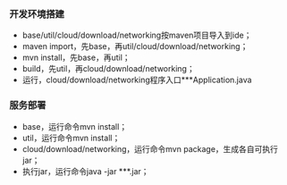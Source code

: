 ### 开发环境搭建
- base/util/cloud/download/networking按maven项目导入到ide；
- maven import，先base，再util/cloud/download/networking；
- mvn install，先base，再util；
- build，先util，再cloud/download/networking；
- 运行，cloud/download/networking程序入口***Application.java



### 服务部署
- base，运行命令mvn install；
- util，运行命令mvn install；
- cloud/download/networking，运行命令mvn package，生成各自可执行jar；
- 执行jar，运行命令java -jar ***.jar；